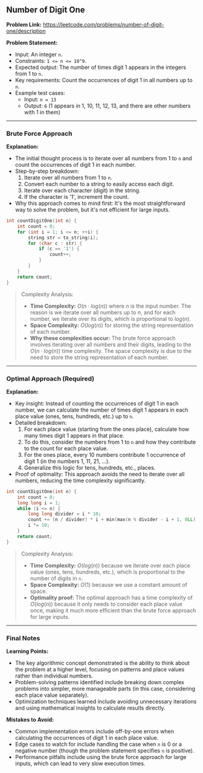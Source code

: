 ## Number of Digit One

**Problem Link:** https://leetcode.com/problems/number-of-digit-one/description

**Problem Statement:**
- Input: An integer `n`.
- Constraints: `1 <= n <= 10^9`.
- Expected output: The number of times digit 1 appears in the integers from 1 to `n`.
- Key requirements: Count the occurrences of digit 1 in all numbers up to `n`.
- Example test cases:
  - Input: `n = 13`
  - Output: `6` (1 appears in 1, 10, 11, 12, 13, and there are other numbers with 1 in them)

---

### Brute Force Approach

**Explanation:**
- The initial thought process is to iterate over all numbers from 1 to `n` and count the occurrences of digit 1 in each number.
- Step-by-step breakdown:
  1. Iterate over all numbers from 1 to `n`.
  2. Convert each number to a string to easily access each digit.
  3. Iterate over each character (digit) in the string.
  4. If the character is '1', increment the count.
- Why this approach comes to mind first: It's the most straightforward way to solve the problem, but it's not efficient for large inputs.

```cpp
int countDigitOne(int n) {
    int count = 0;
    for (int i = 1; i <= n; ++i) {
        string str = to_string(i);
        for (char c : str) {
            if (c == '1') {
                count++;
            }
        }
    }
    return count;
}
```

> Complexity Analysis:
> - **Time Complexity:** $O(n \cdot log(n))$ where $n$ is the input number. The reason is we iterate over all numbers up to $n$, and for each number, we iterate over its digits, which is proportional to $log(n)$.
> - **Space Complexity:** $O(log(n))$ for storing the string representation of each number.
> - **Why these complexities occur:** The brute force approach involves iterating over all numbers and their digits, leading to the $O(n \cdot log(n))$ time complexity. The space complexity is due to the need to store the string representation of each number.

---

### Optimal Approach (Required)

**Explanation:**
- Key insight: Instead of counting the occurrences of digit 1 in each number, we can calculate the number of times digit 1 appears in each place value (ones, tens, hundreds, etc.) up to `n`.
- Detailed breakdown:
  1. For each place value (starting from the ones place), calculate how many times digit 1 appears in that place.
  2. To do this, consider the numbers from 1 to `n` and how they contribute to the count for each place value.
  3. For the ones place, every 10 numbers contribute 1 occurrence of digit 1 (in the numbers 1, 11, 21, ...).
  4. Generalize this logic for tens, hundreds, etc., places.
- Proof of optimality: This approach avoids the need to iterate over all numbers, reducing the time complexity significantly.

```cpp
int countDigitOne(int n) {
    int count = 0;
    long long i = 1;
    while (i <= n) {
        long long divider = i * 10;
        count += (n / divider) * i + min(max(n % divider - i + 1, 0LL), i);
        i *= 10;
    }
    return count;
}
```

> Complexity Analysis:
> - **Time Complexity:** $O(log(n))$ because we iterate over each place value (ones, tens, hundreds, etc.), which is proportional to the number of digits in `n`.
> - **Space Complexity:** $O(1)$ because we use a constant amount of space.
> - **Optimality proof:** The optimal approach has a time complexity of $O(log(n))$ because it only needs to consider each place value once, making it much more efficient than the brute force approach for large inputs.

---

### Final Notes

**Learning Points:**
- The key algorithmic concept demonstrated is the ability to think about the problem at a higher level, focusing on patterns and place values rather than individual numbers.
- Problem-solving patterns identified include breaking down complex problems into simpler, more manageable parts (in this case, considering each place value separately).
- Optimization techniques learned include avoiding unnecessary iterations and using mathematical insights to calculate results directly.

**Mistakes to Avoid:**
- Common implementation errors include off-by-one errors when calculating the occurrences of digit 1 in each place value.
- Edge cases to watch for include handling the case when `n` is 0 or a negative number (though the problem statement specifies `n` is positive).
- Performance pitfalls include using the brute force approach for large inputs, which can lead to very slow execution times.